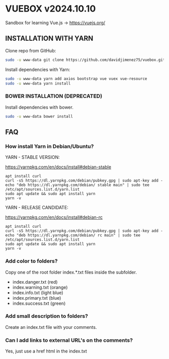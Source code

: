 # VUEBOX v2024.10.10

Sandbox for learning Vue.js -> https://vuejs.org/

## INSTALLATION WITH YARN

Clone repo from GitHub:

```bash
sudo -u www-data git clone https://github.com/davidjimenez75/vuebox.git
```

Install dependencies with Yarn:

```bash
sudo -u www-data yarn add axios bootstrap vue vuex vue-resource
sudo -u www-data yarn install
```



### BOWER INSTALLATION (DEPRECATED)

Install dependencies with bower.

```bash
sudo -u www-data bower install
```



## FAQ

### How install Yarn in Debian/Ubuntu?

YARN - STABLE VERSION:

https://yarnpkg.com/en/docs/install#debian-stable

```
apt install curl
curl -sS https://dl.yarnpkg.com/debian/pubkey.gpg | sudo apt-key add -
echo "deb https://dl.yarnpkg.com/debian/ stable main" | sudo tee /etc/apt/sources.list.d/yarn.list
sudo apt update && sudo apt install yarn
yarn -v
```

YARN - RELEASE CANDIDATE:

https://yarnpkg.com/en/docs/install#debian-rc

```
apt install curl
curl -sS https://dl.yarnpkg.com/debian/pubkey.gpg | sudo apt-key add -
echo "deb https://dl.yarnpkg.com/debian/ rc main" | sudo tee /etc/apt/sources.list.d/yarn.list
sudo apt update && sudo apt install yarn
yarn -v
```
### Add color to folders?

Copy one of the root folder index.*.txt files inside the subfolder.

 - index.danger.txt (red)
 - index.warning.txt (orange)
 - index.info.txt (light blue)
 - index.primary.txt (blue)
 - index.success.txt  (green)

### Add small description to folders?

Create an index.txt file with your comments.

### Can I add links to external URL's on the comments?

Yes, just use a href html in the index.txt